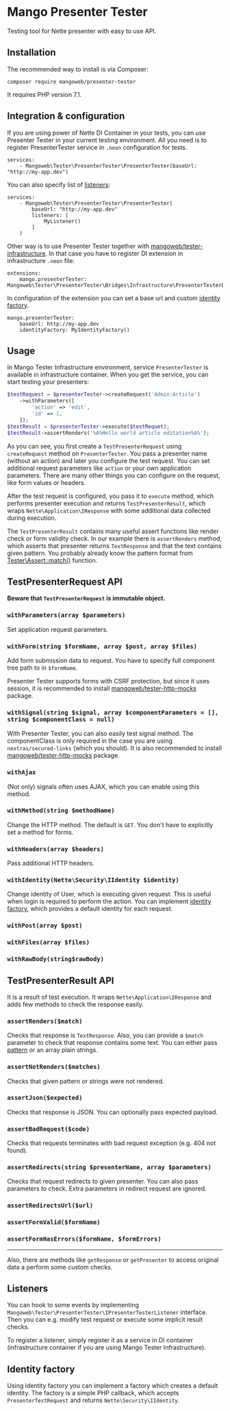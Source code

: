 Mango Presenter Tester
======

Testing tool for Nette presenter with easy to use API.

Installation
----

The recommended way to install is via Composer:

```
composer require mangoweb/presenter-tester
```

It requires PHP version 7.1.

Integration & configuration
-----

If you are using power of Nette DI Container in your tests, you can use Presenter Tester in your current testing environment. All you need is to register PresenterTester service in `.neon` configuration for tests.

```neon
services:
	- Mangoweb\Tester\PresenterTester\PresenterTester(baseUrl: "http://my-app.dev")
```

You can also specify list of [listeners](#listeners):

```neon
services:
	- Mangoweb\Tester\PresenterTester\PresenterTester(
		baseUrl: "http://my-app.dev"
		listeners: [
			MyListener()
		]
	)
```

Other way is to use Presenter Tester together with [mangoweb/tester-infrastructure](https://github.com/mangoweb-backend/tester-infrastructure). In that case you have to register DI extension in infrastructure `.neon` file:

```
extensions:
	mango.presenterTester: Mangoweb\Tester\PresenterTester\Bridges\Infrastructure\PresenterTesterExtension
```

In configuration of the extension you can set a base url and custom [identity factory](#identity-factory).

```
mango.presenterTester:
	baseUrl: http://my-app.dev
	identityFactory: MyIdentityFactory()
```

Usage
----

In Mango Tester Infrastructure environment, service `PresenterTester` is available in infrastructure container. When you get the service, you can start testing your presenters:

```php
$testRequest = $presenterTester->createRequest('Admin:Article')
	->withParameters([
		'action' => 'edit',
		'id' => 1,
	]);
$testResult = $presenterTester->execute($testRequet);
$testResult->assertRenders('%A%Hello world article editation%A%');	
```

As you can see, you first create a `TestPresenterRequest` using `createRequest` method on `PresenterTester`. You pass a presenter name (without an action) and later you configure the test request. You can set additional request parameters like `action` or your own application parameters. There are many other things you can configure on the request, like form values or headers.

After the test request is configured, you pass it to `execute` method, which performs presenter execution and returns `TestPresenterResult`, which wraps `Nette\Application\IResponse` with some additional data collected during execution.

The `TestPresenterResult` contains many useful assert functions like render check or form validity check. In our example there is `assertRenders` method, which asserts that presenter returns `TextResponse` and that the text contains given pattern. You probably already know the pattern format from [Tester\Assert::match()](https://tester.nette.org/en/writing-tests#toc-assert-match) function.

TestPresenterRequest API
-----

**Beware that ``TestPresenterRequest`` is immutable object.**

### `withParameters(array $parameters)`
Set application request parameters.

### `withForm(string $formName, array $post, array $files)`
Add form submission data to request. You have to specify full component tree path to in `$formName`. 

Presenter Tester supports forms with CSRF protection, but since it uses session, it is recommended to install [mangoweb/tester-http-mocks](https://github.com/mangoweb-backend/tester-http-mocks) package.

### `withSignal(string $signal, array $componentParameters = [], string $componentClass = null)`
With Presenter Tester, you can also easily test signal method. The componentClass is only required in the case you are using `nextras/secured-links` (which you should). It is also recommended to install [mangoweb/tester-http-mocks](https://github.com/mangoweb-backend/tester-http-mocks) package.

### `withAjax`
(Not only) signals often uses AJAX, which you can enable using this method.

### `withMethod(string $methodName)`
Change the HTTP method. The default is `GET`. You don't have to explicitly set a method for forms.

### `withHeaders(array $headers)`
Pass additional HTTP headers.

### `withIdentity(Nette\Security\IIdentity $identity)`
Change identity of User, which is executing given request. This is useful when login is required to perform the action. You can implement [identity factory](#identity-factory), which provides a default identity for each request.

### `withPost(array $post)`
### `withFiles(array $files)`
### `withRawBody(string$rawBody)`

TestPresenterResult API
------
It is a result of test execution. It wraps `Nette\Application\IResponse` and adds few methods to check the response easily.

### `assertRenders($match)`
Checks that response is `TextResponse`. Also, you can provide a `$match` parameter to check that response contains some text. You can either pass [pattern](https://tester.nette.org/en/writing-tests#toc-assert-match) or an array plain strings.

### `assertNotRenders($matches)`
Checks that given pattern or strings were not rendered.

### `assertJson($expected)`
Checks that response is JSON. You can optionally pass expected payload.

### `assertBadRequest($code)`
Checks that requests terminates with bad request exception (e.g. 404 not found).

### `assertRedirects(string $presenterName, array $parameters)`
Checks that request redirects to given presenter. You can also pass parameters to check. Extra parameters in redirect request are ignored.

### `assertRedirectsUrl($url)`
### `assertFormValid($formName)`
### `assertFormHasErrors($formName, $formErrors)`
 
-----
Also, there are methods like `getResponse` or `getPresenter` to access original data a perform some custom checks.



Listeners
----

You can hook to some events by implementing `Mangoweb\Tester\PresenterTester\IPresenterTesterListener` interface. Then you can e.g. modify test request or execute some implicit result checks.

To register a listener, simply register it as a service in DI container (infrastructure container if you are using Mango Tester Infrastructure).

Identity factory
----

Using identity factory you can implement a factory which creates a default identity. The factory is a simple PHP callback, which accepts `PresenterTestRequest` and returns `Nette\Security\IIdentity`.
